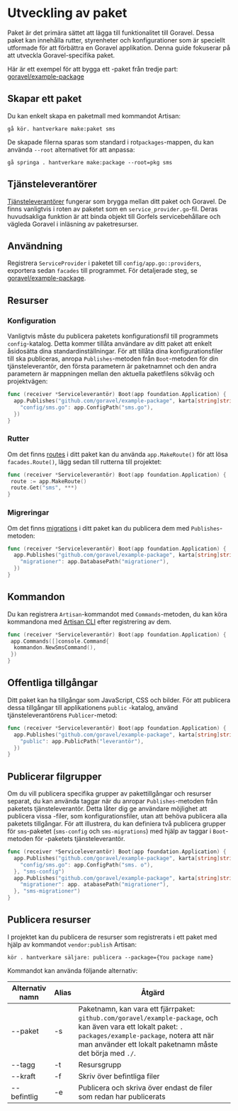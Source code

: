 # Utveckling av paket

Paket är det primära sättet att lägga till funktionalitet till Goravel. Dessa paket kan innehålla rutter, styrenheter och
konfigurationer som är speciellt utformade för att förbättra en Goravel applikation. Denna guide fokuserar på att utveckla
Goravel-specifika paket.

Här är ett exempel för att bygga ett
-paket från tredje part: [goravel/example-package](https://github.com/goravel/example-package)

## Skapar ett paket

Du kan enkelt skapa en paketmall med kommandot Artisan:

```shell
gå kör. hantverkare make:paket sms
```

De skapade filerna sparas som standard i rot`packages`-mappen, du kan använda `--root` alternativet för att anpassa:

```shell
gå springa . hantverkare make:package --root=pkg sms
```

## Tjänsteleverantörer

[Tjänsteleverantörer](../foundation/providers) fungerar som brygga mellan ditt paket och Goravel.
De finns vanligtvis i roten av paketet som en `service_provider.go`-fil. Deras huvudsakliga funktion är att binda
objekt till Gorfels servicebehållare och vägleda Goravel i inläsning av paketresurser.

## Användning

Registrera `ServiceProvider` i paketet till `config/app.go::providers`, exportera sedan `facades` till programmet.
För detaljerade steg, se [goravel/example-package](https://github.com/goravel/example-package).

## Resurser

### Konfiguration

Vanligtvis måste du publicera paketets konfigurationsfil till programmets `config`-katalog. Detta kommer
tillåta användare av ditt paket att enkelt åsidosätta dina standardinställningar. För att tillåta dina konfigurationsfiler till
ska publiceras, anropa `Publishes`-metoden från `Boot`-metoden för din tjänsteleverantör, den första parametern är paketnamnet
och den andra parametern är mappningen mellan den aktuella paketfilens sökväg och projektvägen:

```go
func (receiver *Serviceleverantör) Boot(app foundation.Application) {
  app.Publishes("github.com/goravel/example-package", karta[string]string{
    "config/sms.go": app.ConfigPath("sms.go"),
  })
}
```

### Rutter

Om det finns [routes](../basic/routing) i ditt paket kan du använda `app.MakeRoute()` för att lösa
`facades.Route()`, lägg sedan till rutterna till projektet:

```go
func (receiver *Serviceleverantör) Boot(app foundation.Application) {
 route := app.MakeRoute()
 route.Get("sms", ***)
}
```

### Migreringar

Om det finns [migrations](../orm/migrations) i ditt paket kan du publicera dem med `Publishes`-metoden:

```go
func (receiver *Serviceleverantör) Boot(app foundation.Application) {
  app.Publishes("github.com/goravel/example-package", karta[string]string{
    "migrationer": app.DatabasePath("migrationer"),
  })
}
```

## Kommandon

Du kan registrera `Artisan`-kommandot med `Commands`-metoden, du kan köra kommandona
med [Artisan CLI](../advanced/artisan) efter registrering av dem.

```go
func (receiver *Serviceleverantör) Boot(app foundation.Application) {
 app.Commands([]console.Command{
  kommandon.NewSmsCommand(),
 })
}
```

## Offentliga tillgångar

Ditt paket kan ha tillgångar som JavaScript, CSS och bilder. För att publicera dessa tillgångar till applikationens `public`
-katalog, använd tjänsteleverantörens `Publicer`-metod:

```go
func (receiver *Serviceleverantör) Boot(app foundation.Application) {
  app.Publishes("github.com/goravel/example-package", karta[string]string{
    "public": app.PublicPath("leverantör"),
  })
}
```

## Publicerar filgrupper

Om du vill publicera specifika grupper av pakettillgångar och resurser separat, du kan använda taggar när du anropar
`Publishes`-metoden från paketets tjänsteleverantör. Detta låter dig ge användare möjlighet att publicera vissa
-filer, som konfigurationsfiler, utan att behöva publicera alla paketets tillgångar. För att illustrera, du kan definiera två
publicera grupper för `sms`-paketet (`sms-config` och `sms-migrations`) med hjälp av taggar i `Boot`-metoden för
-paketets tjänsteleverantör.

```go
func (receiver *Serviceleverantör) Boot(app foundation.Application) {
  app.Publishes("github.com/goravel/example-package", karta[string]string{
    "config/sms.go": app.ConfigPath("sms. o"),
  }, "sms-config")
  app.Publishes("github.com/goravel/example-package", karta[string]string{
    "migrationer": app. atabasePath("migrationer"),
  }, "sms-migrationer")
}
```

## Publicera resurser

I projektet kan du publicera de resurser som registrerats i ett paket med hjälp av kommandot `vendor:publish` Artisan:

```shell
kör . hantverkare säljare: publicera --package={You package name}
```

Kommandot kan använda följande alternativ:

| Alternativ namn | Alias | Åtgärd                                                                                                                                                                                                                                                                 |
| --------------- | ----- | ---------------------------------------------------------------------------------------------------------------------------------------------------------------------------------------------------------------------------------------------------------------------- |
| --paket         | -s    | Paketnamn, kan vara ett fjärrpaket: `github.com/goravel/example-package`, och kan även vara ett lokalt paket: `. packages/example-package`, notera att när man använder ett lokalt paketnamn måste det börja med `./`. |
| --tagg          | -t    | Resursgrupp                                                                                                                                                                                                                                                            |
| --kraft         | -f    | Skriv över befintliga filer                                                                                                                                                                                                                                            |
| --befintlig     | -e    | Publicera och skriva över endast de filer som redan har publicerats                                                                                                                                                                                                    |
